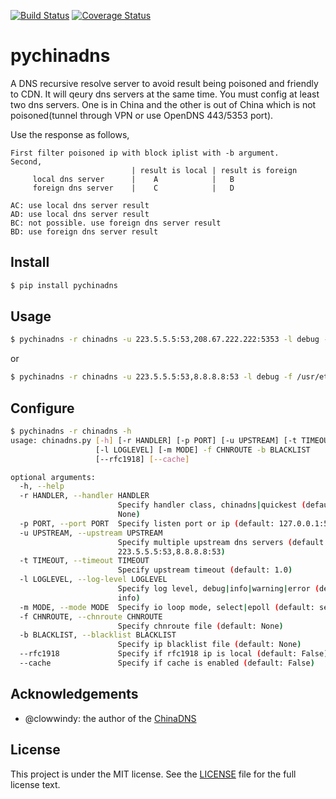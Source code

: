 [![Build Status](https://travis-ci.org/faicker/pychinadns.svg?branch=master)](https://travis-ci.org/faicker/pychinadns)
[![Coverage Status](https://coveralls.io/repos/github/faicker/pychinadns/badge.svg?branch=master)](https://coveralls.io/github/faicker/pychinadns?branch=master)

# pychinadns

A DNS recursive resolve server to avoid result being poisoned and friendly to CDN. It will qeury dns servers at the same time.
You must config at least two dns servers. One is in China and the other is out of China which is not poisoned(tunnel through VPN or use OpenDNS 443/5353 port).

Use the response as follows,

```
First filter poisoned ip with block iplist with -b argument.
Second,
                           | result is local | result is foreign
     local dns server      |    A            |   B
     foreign dns server    |    C            |   D

AC: use local dns server result
AD: use local dns server result
BC: not possible. use foreign dns server result
BD: use foreign dns server result
```

## Install

```bash
$ pip install pychinadns
```

## Usage

```bash
$ pychinadns -r chinadns -u 223.5.5.5:53,208.67.222.222:5353 -l debug -f /usr/etc/pychinadns/chnroute.txt -b /usr/etc/pychinadns/iplist.txt
```
or

```bash
$ pychinadns -r chinadns -u 223.5.5.5:53,8.8.8.8:53 -l debug -f /usr/etc/pychinadns/chnroute.txt -b /usr/etc/pychinadns/iplist.txt
```

## Configure

```bash
$ pychinadns -r chinadns -h
usage: chinadns.py [-h] [-r HANDLER] [-p PORT] [-u UPSTREAM] [-t TIMEOUT]
                   [-l LOGLEVEL] [-m MODE] -f CHNROUTE -b BLACKLIST
                   [--rfc1918] [--cache]

optional arguments:
  -h, --help
  -r HANDLER, --handler HANDLER
                        Specify handler class, chinadns|quickest (default:
                        None)
  -p PORT, --port PORT  Specify listen port or ip (default: 127.0.0.1:5353)
  -u UPSTREAM, --upstream UPSTREAM
                        Specify multiple upstream dns servers (default:
                        223.5.5.5:53,8.8.8.8:53)
  -t TIMEOUT, --timeout TIMEOUT
                        Specify upstream timeout (default: 1.0)
  -l LOGLEVEL, --log-level LOGLEVEL
                        Specify log level, debug|info|warning|error (default:
                        info)
  -m MODE, --mode MODE  Specify io loop mode, select|epoll (default: select)
  -f CHNROUTE, --chnroute CHNROUTE
                        Specify chnroute file (default: None)
  -b BLACKLIST, --blacklist BLACKLIST
                        Specify ip blacklist file (default: None)
  --rfc1918             Specify if rfc1918 ip is local (default: False)
  --cache               Specify if cache is enabled (default: False)
```

## Acknowledgements

+ @clowwindy: the author of the [ChinaDNS](https://github.com/shadowsocks/ChinaDNS)

## License

This project is under the MIT license. See the [LICENSE](LICENSE) file for the full license text.

